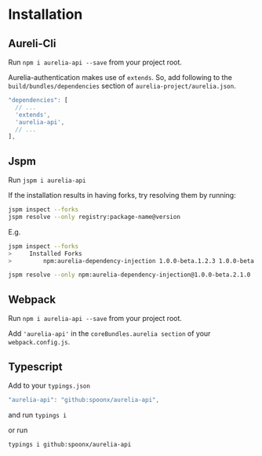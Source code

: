 # Installation

## Aureli-Cli

Run `npm i aurelia-api --save` from your project root.

Aurelia-authentication makes use of `extends`. So, add following to the `build/bundles/dependencies` section of `aurelia-project/aurelia.json`.

```js
"dependencies": [
  // ...
  'extends',
  'aurelia-api',
  // ...
],
```

## Jspm

Run `jspm i aurelia-api`

If the installation results in having forks, try resolving them by running:

```sh
jspm inspect --forks
jspm resolve --only registry:package-name@version
```

E.g.

```sh
jspm inspect --forks
>     Installed Forks
>         npm:aurelia-dependency-injection 1.0.0-beta.1.2.3 1.0.0-beta.2.1.0

jspm resolve --only npm:aurelia-dependency-injection@1.0.0-beta.2.1.0
```

## Webpack

Run `npm i aurelia-api --save` from your project root.

Add `'aurelia-api'` in the `coreBundles.aurelia section` of your `webpack.config.js`.


## Typescript

Add to your `typings.json`

```js
"aurelia-api": "github:spoonx/aurelia-api",
```

and run `typings i`

or run

```sh
typings i github:spoonx/aurelia-api
```
